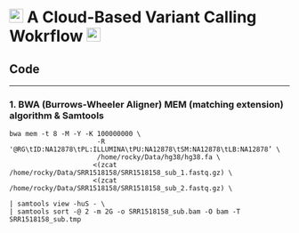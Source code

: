 # <img src="https://raw.githubusercontent.com/Tarikul-Islam-Anik/Telegram-Animated-Emojis/main/Objects/Books.webp" alt="Books" width="25" height="25" /> A Cloud-Based Variant Calling Wokrflow <img src="https://raw.githubusercontent.com/Tarikul-Islam-Anik/Telegram-Animated-Emojis/main/Objects/Books.webp" alt="Books" width="25" height="25" />

## Code
---
### 1. BWA (Burrows-Wheeler Aligner) MEM (matching extension) algorithm & Samtools

```
bwa mem -t 8 -M -Y -K 100000000 \ 
                      -R '@RG\tID:NA12878\tPL:ILLUMINA\tPU:NA12878\tSM:NA12878\tLB:NA12878’ \ 
                      /home/rocky/Data/hg38/hg38.fa \ 
                     <(zcat /home/rocky/Data/SRR1518158/SRR1518158_sub_1.fastq.gz) \ 
                     <(zcat /home/rocky/Data/SRR1518158/SRR1518158_sub_2.fastq.gz) \ 

| samtools view -huS - \ 
| samtools sort -@ 2 -m 2G -o SRR1518158_sub.bam -O bam -T SRR1518158_sub.tmp 
```
